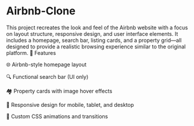 # Airbnb-Clone
This project recreates the look and feel of the Airbnb website with a focus on layout structure, responsive design, and user interface elements. It includes a homepage, search bar, listing cards, and a property grid—all designed to provide a realistic browsing experience similar to the original platform.
🚀 Features

🌐 Airbnb-style homepage layout

🔍 Functional search bar (UI only)

🏘️ Property cards with image hover effects

🧭 Responsive design for mobile, tablet, and desktop

🎨 Custom CSS animations and transitions

